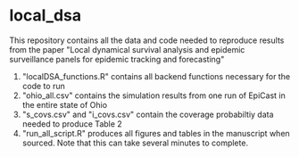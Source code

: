 # local_dsa

This repository contains all the data and code needed to reproduce results from the paper "Local dynamical survival analysis and epidemic surveillance panels for epidemic tracking and forecasting"

1) "localDSA_functions.R" contains all backend functions necessary for the code to run
2) "ohio_all.csv" contains the simulation results from one run of EpiCast in the entire state of Ohio
3) "s_covs.csv" and "i_covs.csv" contain the coverage probabiltiy data needed to produce Table 2
4) "run_all_script.R" produces all figures and tables in the manuscript when sourced. Note that this can take several minutes to complete.
